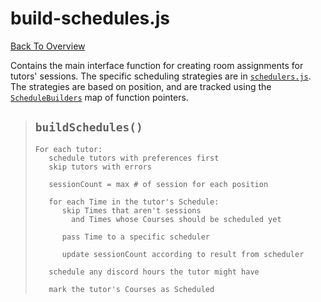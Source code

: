 # build-schedules.js
[Back To Overview](../overview.md)

Contains the main interface function for creating room assignments for tutors' sessions. The specific scheduling strategies are in [`schedulers.js`](schedulers.md). The strategies are based on position, and are tracked using the [`ScheduleBuilders`](../globals.md#schedulebuilders) map of function pointers.

> ## `buildSchedules()`
> ```
> For each tutor:
>    schedule tutors with preferences first
>    skip tutors with errors
>    
>    sessionCount = max # of session for each position
>    
>    for each Time in the tutor's Schedule:
>       skip Times that aren't sessions
>         and Times whose Courses should be scheduled yet
>       
>       pass Time to a specific scheduler
>       
>       update sessionCount according to result from scheduler
>    
>    schedule any discord hours the tutor might have
>    
>    mark the tutor's Courses as Scheduled
> ```